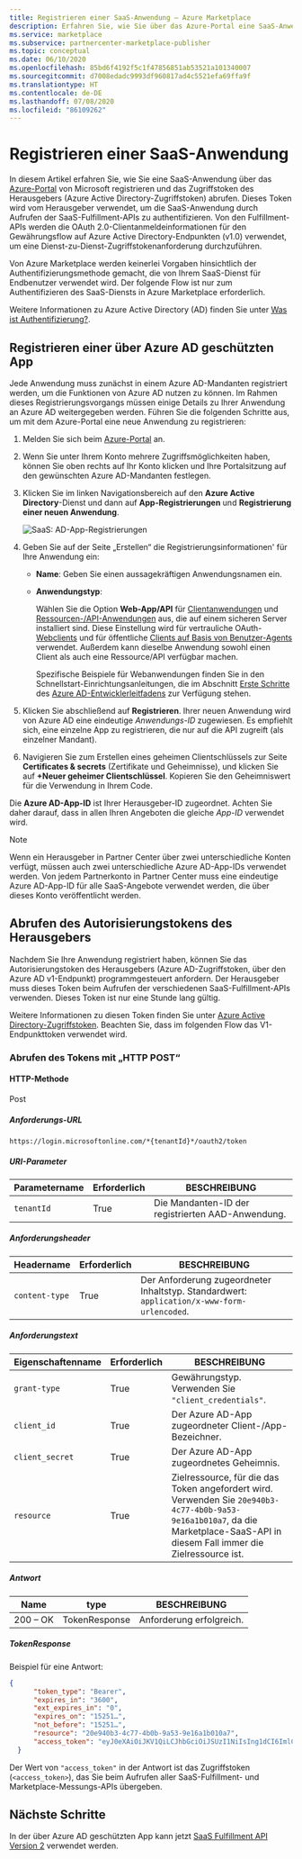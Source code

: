 ```yaml
---
title: Registrieren einer SaaS-Anwendung – Azure Marketplace
description: Erfahren Sie, wie Sie über das Azure-Portal eine SaaS-Anwendung registrieren und ein Azure Active Directory-Sicherheitstoken erhalten.
ms.service: marketplace
ms.subservice: partnercenter-marketplace-publisher
ms.topic: conceptual
ms.date: 06/10/2020
ms.openlocfilehash: 85bd6f4192f5c1f47856851ab53521a101340007
ms.sourcegitcommit: d7008edadc9993df960817ad4c5521efa69ffa9f
ms.translationtype: HT
ms.contentlocale: de-DE
ms.lasthandoff: 07/08/2020
ms.locfileid: "86109262"
---
```

# <a name="register-a-saas-application"></a>Registrieren einer SaaS-Anwendung

In diesem Artikel erfahren Sie, wie Sie eine SaaS-Anwendung über das [Azure-Portal](https://portal.azure.com/) von Microsoft registrieren und das Zugriffstoken des Herausgebers (Azure Active Directory-Zugriffstoken) abrufen. Dieses Token wird vom Herausgeber verwendet, um die SaaS-Anwendung durch Aufrufen der SaaS-Fulfillment-APIs zu authentifizieren.  Von den Fulfillment-APIs werden die OAuth 2.0-Clientanmeldeinformationen für den Gewährungsflow auf Azure Active Directory-Endpunkten (v1.0) verwendet, um eine Dienst-zu-Dienst-Zugriffstokenanforderung durchzuführen.

Von Azure Marketplace werden keinerlei Vorgaben hinsichtlich der Authentifizierungsmethode gemacht, die von Ihrem SaaS-Dienst für Endbenutzer verwendet wird. Der folgende Flow ist nur zum Authentifizieren des SaaS-Diensts in Azure Marketplace erforderlich.

Weitere Informationen zu Azure Active Directory (AD) finden Sie unter [Was ist Authentifizierung?](../../active-directory/develop/authentication-scenarios.md).

## <a name="register-an-azure-ad-secured-app"></a>Registrieren einer über Azure AD geschützten App

Jede Anwendung muss zunächst in einem Azure AD-Mandanten registriert werden, um die Funktionen von Azure AD nutzen zu können. Im Rahmen dieses Registrierungsvorgangs müssen einige Details zu Ihrer Anwendung an Azure AD weitergegeben werden. Führen Sie die folgenden Schritte aus, um mit dem Azure-Portal eine neue Anwendung zu registrieren:

1. Melden Sie sich beim [Azure-Portal](https://portal.azure.com/) an.
2. Wenn Sie unter Ihrem Konto mehrere Zugriffsmöglichkeiten haben, können Sie oben rechts auf Ihr Konto klicken und Ihre Portalsitzung auf den gewünschten Azure AD-Mandanten festlegen.
3. Klicken Sie im linken Navigationsbereich auf den **Azure Active Directory**-Dienst und dann auf **App-Registrierungen** und **Registrierung einer neuen Anwendung**.

    ![SaaS: AD-App-Registrierungen](./media/saas-offer-app-registration-v1.png)

4. Geben Sie auf der Seite „Erstellen“ die Registrierungsinformationen\' für Ihre Anwendung ein:
    -   **Name**: Geben Sie einen aussagekräftigen Anwendungsnamen ein.
    -   **Anwendungstyp**:  
        
        Wählen Sie die Option **Web-App/API** für [Clientanwendungen](../../active-directory/develop/active-directory-dev-glossary.md#client-application) und [Ressourcen-/API-Anwendungen](../../active-directory/develop/active-directory-dev-glossary.md#resource-server) aus, die auf einem sicheren Server installiert sind. Diese Einstellung wird für vertrauliche OAuth-[Webclients](../../active-directory/develop/active-directory-dev-glossary.md#web-client) und für öffentliche [Clients auf Basis von Benutzer-Agents](../../active-directory/develop/active-directory-dev-glossary.md#user-agent-based-client) verwendet.
        Außerdem kann dieselbe Anwendung sowohl einen Client als auch eine Ressource/API verfügbar machen.

        Spezifische Beispiele für Webanwendungen finden Sie in den Schnellstart-Einrichtungsanleitungen, die im Abschnitt [Erste Schritte](../../active-directory/develop/quickstart-create-new-tenant.md) des [Azure AD-Entwicklerleitfadens](../../active-directory/develop/index.yml) zur Verfügung stehen.

5. Klicken Sie abschließend auf **Registrieren**.  Ihrer neuen Anwendung wird von Azure AD eine eindeutige *Anwendungs-ID* zugewiesen. Es empfiehlt sich, eine einzelne App zu registrieren, die nur auf die API zugreift (als einzelner Mandant).

6. Navigieren Sie zum Erstellen eines geheimen Clientschlüssels zur Seite **Certificates & secrets** (Zertifikate und Geheimnisse), und klicken Sie auf **+Neuer geheimer Clientschlüssel**.  Kopieren Sie den Geheimniswert für die Verwendung in Ihrem Code.

Die **Azure AD-App-ID** ist Ihrer Herausgeber-ID zugeordnet. Achten Sie daher darauf, dass in allen Ihren Angeboten die gleiche *App-ID* verwendet wird.

>[!Note]
>Wenn ein Herausgeber in Partner Center über zwei unterschiedliche Konten verfügt, müssen auch zwei unterschiedliche Azure AD-App-IDs verwendet werden.  Von jedem Partnerkonto in Partner Center muss eine eindeutige Azure AD-App-ID für alle SaaS-Angebote verwendet werden, die über dieses Konto veröffentlicht werden.

## <a name="how-to-get-the-publishers-authorization-token"></a>Abrufen des Autorisierungstokens des Herausgebers

Nachdem Sie Ihre Anwendung registriert haben, können Sie das Autorisierungstoken des Herausgebers (Azure AD-Zugriffstoken, über den Azure AD v1-Endpunkt) programmgesteuert anfordern. Der Herausgeber muss dieses Token beim Aufrufen der verschiedenen SaaS-Fulfillment-APIs verwenden. Dieses Token ist nur eine Stunde lang gültig. 

Weitere Informationen zu diesen Token finden Sie unter [Azure Active Directory-Zugriffstoken](../../active-directory/develop/access-tokens.md).  Beachten Sie, dass im folgenden Flow das V1-Endpunkttoken verwendet wird.

### <a name="get-the-token-with-an-http-post"></a>Abrufen des Tokens mit „HTTP POST“

#### <a name="http-method"></a>HTTP-Methode

Post<br>

##### <a name="request-url"></a>*Anforderungs-URL* 

`https://login.microsoftonline.com/*{tenantId}*/oauth2/token`

##### <a name="uri-parameter"></a>*URI-Parameter*

|  Parametername    |  Erforderlich         |  BESCHREIBUNG |
|  ---------------   |  ---------------  | ------------ |
|  `tenantId`        |  True      |  Die Mandanten-ID der registrierten AAD-Anwendung. |

##### <a name="request-header"></a>*Anforderungsheader*

|  Headername       |  Erforderlich         |  BESCHREIBUNG |
|  ---------------   |  ---------------  | ------------ |
|  `content-type`    |  True      |  Der Anforderung zugeordneter Inhaltstyp. Standardwert: `application/x-www-form-urlencoded`. |

##### <a name="request-body"></a>*Anforderungstext*

|  Eigenschaftenname     |  Erforderlich         |  BESCHREIBUNG |
|  ---------------   |  ---------------  | ------------ |
|  `grant-type`      |  True      |  Gewährungstyp. Verwenden Sie `"client_credentials"`. |
|  `client_id`       |  True      |  Der Azure AD-App zugeordneter Client-/App-Bezeichner. |
|  `client_secret`   |  True      |  Der Azure AD-App zugeordnetes Geheimnis. |
|  `resource`        |  True      |  Zielressource, für die das Token angefordert wird. Verwenden Sie `20e940b3-4c77-4b0b-9a53-9e16a1b010a7`, da die Marketplace-SaaS-API in diesem Fall immer die Zielressource ist. |

##### <a name="response"></a>*Antwort*

|  Name     |  type         |  BESCHREIBUNG |
|  ------   |  ---------------  | ------------ |
|  200 – OK   |  TokenResponse    |  Anforderung erfolgreich. |

##### <a name="tokenresponse"></a>*TokenResponse*

Beispiel für eine Antwort:

```json
{
      "token_type": "Bearer",
      "expires_in": "3600",
      "ext_expires_in": "0",
      "expires_on": "15251…",
      "not_before": "15251…",
      "resource": "20e940b3-4c77-4b0b-9a53-9e16a1b010a7",
      "access_token": "eyJ0eXAiOiJKV1QiLCJhbGciOiJSUzI1NiIsIng1dCI6ImlCakwxUmNxemhpeTRmcHhJeGRacW9oTTJZayIsImtpZCI6ImlCakwxUmNxemhpeTRmcHhJeGRacW9oTTJZayJ9…"
  }
```

Der Wert von `"access_token"` in der Antwort ist das Zugriffstoken (`<access_token>`), das Sie beim Aufrufen aller SaaS-Fulfillment- und Marketplace-Messungs-APIs übergeben.

## <a name="next-steps"></a>Nächste Schritte

In der über Azure AD geschützten App kann jetzt [SaaS Fulfillment API Version 2](./pc-saas-fulfillment-api-v2.md) verwendet werden.
